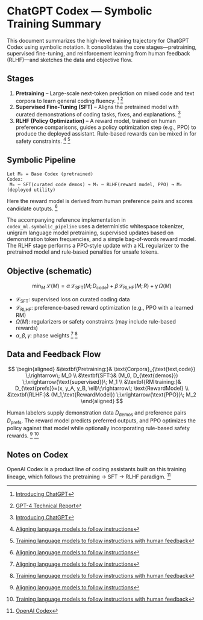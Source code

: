 # ChatGPT Codex — Symbolic Training Summary

This document summarizes the high-level training trajectory for ChatGPT Codex using symbolic notation. It consolidates the core stages—pretraining, supervised fine-tuning, and reinforcement learning from human feedback (RLHF)—and sketches the data and objective flow.

## Stages

1. **Pretraining** – Large-scale next-token prediction on mixed code and text corpora to learn general coding fluency. [^1] [^2]
2. **Supervised Fine-Tuning (SFT)** – Aligns the pretrained model with curated demonstrations of coding tasks, fixes, and explanations. [^1]
3. **RLHF (Policy Optimization)** – A reward model, trained on human preference comparisons, guides a policy optimization step (e.g., PPO) to produce the deployed assistant. Rule-based rewards can be mixed in for safety constraints. [^3] [^4]

## Symbolic Pipeline

```
Let M₀ = Base Codex (pretrained)
Codex:
 M₀ — SFT(curated code demos) → M₁ — RLHF(reward model, PPO) → M₂ (deployed utility)
```

Here the reward model is derived from human preference pairs and scores candidate outputs. [^3]

The accompanying reference implementation in ``codex_ml.symbolic_pipeline`` uses a
deterministic whitespace tokenizer, unigram language model pretraining,
supervised updates based on demonstration token frequencies, and a simple
bag‑of‑words reward model.  The RLHF stage performs a PPO‑style update with a
KL regularizer to the pretrained model and rule‑based penalties for unsafe
tokens.

## Objective (schematic)

$$
\min_{M}\; \mathcal{L}(M)
= \alpha\,\mathcal{L}_{\text{SFT}}(M; D_{\text{code}})\;+\;
  \beta\,\mathcal{L}_{\text{RLHF}}(M; R)\;+\;
  \gamma\,\Omega(M)
$$

- $\mathcal{L}_{\text{SFT}}$: supervised loss on curated coding data
- $\mathcal{L}_{\text{RLHF}}$: preference-based reward optimization (e.g., PPO with a learned RM)
- $\Omega(M)$: regularizers or safety constraints (may include rule-based rewards)
- $\alpha,\beta,\gamma$: phase weights [^3] [^4]

## Data and Feedback Flow

$$
\begin{aligned}
&\textbf{Pretraining:}& \text{Corpora}_{\text{text,code}} \;\rightarrow\; M_0 \\
&\textbf{SFT:}& (M_0, D_{\text{demos}}) \;\xrightarrow{\text{supervised}}\; M_1 \\
&\textbf{RM training:}& D_{\text{prefs}}=(x, y_A, y_B, \ell)\;\rightarrow\; \text{RewardModel} \\
&\textbf{RLHF:}& (M_1,\text{RewardModel}) \;\xrightarrow{\text{PPO}}\; M_2
\end{aligned}
$$

Human labelers supply demonstration data $D_{\text{demos}}$ and preference pairs $D_{\text{prefs}}$. The reward model predicts preferred outputs, and PPO optimizes the policy against that model while optionally incorporating rule-based safety rewards. [^3] [^4]

## Notes on Codex

OpenAI Codex is a product line of coding assistants built on this training lineage, which follows the pretraining → SFT → RLHF paradigm. [^5]

[^1]: [Introducing ChatGPT](https://openai.com/index/chatgpt/?utm_source=chatgpt.com)
[^2]: [GPT-4 Technical Report](https://cdn.openai.com/papers/gpt-4.pdf?utm_source=chatgpt.com)
[^3]: [Aligning language models to follow instructions](https://openai.com/index/instruction-following/?utm_source=chatgpt.com)
[^4]: [Training language models to follow instructions with human feedback](https://cdn.openai.com/papers/Training_language_models_to_follow_instructions_with_human_feedback.pdf?utm_source=chatgpt.com)
[^5]: [OpenAI Codex](https://openai.com/codex/?utm_source=chatgpt.com)
